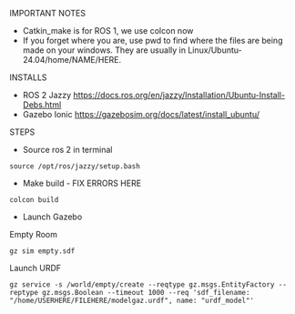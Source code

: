 IMPORTANT NOTES
- Catkin_make is for ROS 1, we use colcon now
- If you forget where you are, use pwd to find where the files are being made on your windows. They are usually in Linux/Ubuntu-24.04/home/NAME/HERE.

INSTALLS
- ROS 2 Jazzy
https://docs.ros.org/en/jazzy/Installation/Ubuntu-Install-Debs.html
- Gazebo Ionic
https://gazebosim.org/docs/latest/install_ubuntu/

STEPS
- Source ros 2 in terminal
  
`source /opt/ros/jazzy/setup.bash`

- Make build - FIX ERRORS HERE
  
`colcon build`

- Launch Gazebo
  
Empty Room

`gz sim empty.sdf`

Launch URDF

`gz service -s /world/empty/create --reqtype gz.msgs.EntityFactory --reptype gz.msgs.Boolean --timeout 1000 --req 'sdf_filename: "/home/USERHERE/FILEHERE/modelgaz.urdf", name: "urdf_model"'`
